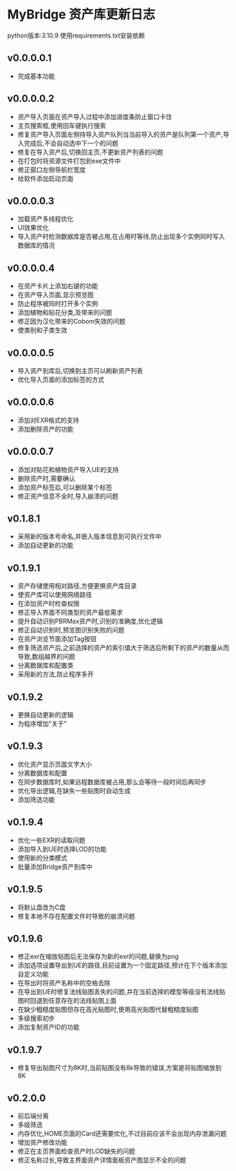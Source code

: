 # MyBridge 资产库更新日志
python版本:3.10.9
使用requirements.txt安装依赖
## v0.0.0.0.1
- 完成基本功能
## v0.0.0.0.2
- 资产导入页面在资产导入过程中添加进度条防止窗口卡住
- 主页搜索框,使用回车键执行搜索
- 修复资产导入页面左侧待导入资产队列当当前导入的资产是队列第一个资产,导入完成后,不会自动选中下一个的问题
- 修复在导入资产后,切换回主页,不更新资产列表的问题
- 在打包时将资源文件打包到exe文件中
- 修正窗口左侧导航栏宽度
- 给软件添加启动页面
## v0.0.0.0.3
- 加载资产多线程优化
- UI效果优化
- 导入资产时检测数据库是否被占用,在占用时等待,防止出现多个实例同时写入数据库的情况
## v0.0.0.0.4
- 在资产卡片上添加右键的功能
- 在资产导入页面,显示预览图
- 防止程序被同时打开多个实例
- 添加植物和贴花分类,及带来的问题
- 修正因为汉化带来的Cobom失效的问题
- 使类别和子类生效
## v0.0.0.0.5
- 导入资产到库后,切换到主页可以刷新资产列表
- 优化导入页面的添加标签的方式
## v0.0.0.0.6
- 添加对EXR格式的支持
- 添加删除资产的功能
## v0.0.0.0.7
- 添加对贴花和植物资产导入UE的支持
- 删除资产时,需要确认
- 添加资产标签后,可以删除某个标签
- 修正资产信息不全时,导入崩溃的问题
## v0.1.8.1
- 采用新的版本号命名,并嵌入版本信息到可执行文件中
- 添加自动更新的功能
## v0.1.9.1
- 资产存储使用相对路径,方便更换资产库目录
- 使资产库可以使用网络路径
- 在添加资产时检查权限
- 修正导入界面不同类型的资产最低需求
- 提升自动识别PBRMax资产时,识别的准确度,优化逻辑
- 修正自动识别时,预览图识别失败的问题
- 在资产浏览节面添加Tag按钮
- 修复筛选资产后,之前选择的资产的索引值大于筛选后所剩下的资产的数量从而导致,数组越界的问题
- 分离数据库和配置类
- 采用新的方法,防止程序多开
## v0.1.9.2
- 更换自动更新的逻辑
- 为程序增加"关于"
## v0.1.9.3
- 优化资产显示页面文字大小
- 分离数据库和配置
- 在同步数据库时,如果远程数据库被占用,那么会等待一段时间后再同步
- 优化导出逻辑,在缺失一些贴图时自动生成
- 添加筛选功能
## v0.1.9.4
- 优化一些EXR的读取问题
- 添加导入到UE时选择LOD的功能
- 使用新的分类模式
- 批量添加Bridge资产到库中
## v0.1.9.5
- 将默认盘改为C盘
- 修复本地不存在配置文件时导致的崩溃问题
## v0.1.9.6
- 修正exr在缩放贴图后无法保存为新的exr的问题,替换为png
- 添加选项设置导出到UE的路径,目前设置为一个固定路径,预计在下个版本添加自定义功能
- 在导出时将资产名称中的空格去除
- 在导出到UE时修复法线贴图丢失的问题,并在当前选择的模型等级没有法线贴图时回退到任意存在的法线贴图上面
- 在缺少粗糙度贴图但存在高光贴图时,使用高光贴图代替粗糙度贴图
- 多级搜索初步
- 添加复制资产ID的功能
## v0.1.9.7
- 修复导出贴图尺寸为8K时,当前贴图没有8k导致的错误,方案是将贴图缩放到8K
## v0.2.0.0
- 前后端分离
- 多级筛选
- 内存优化,HOME页面的Card还需要优化,不过目前应该不会出现内存泄漏问题
- 增加资产修改功能
- 修正在主页界面检查资产时LOD缺失的问题
- 修正名称过长,导致主界面资产详情面板资产图显示不全的问题
